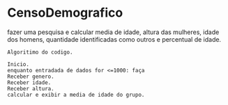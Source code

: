 # CensoDemografico
fazer uma pesquisa e calcular media de idade, altura das mulheres, idade dos homens, quantidade identificadas como outros e percentual de idade.
```
Algoritimo do codigo.

Inicio.
enquanto entradada de dados for <=1000: faça
Receber genero.
Receber idade.
Receber altura.
calcular e exibir a media de idade do grupo.

